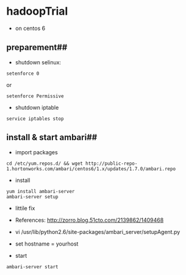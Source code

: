 # hadoopTrial
* on centos 6

## preparement##
* shutdown selinux:
```shell
setenforce 0
```
or
```shell
setenforce Permissive
```

* shutdown iptable
```shell
service iptables stop
```

##  install & start ambari##
* import packages
```shell
cd /etc/yum.repos.d/ && wget http://public-repo-1.hortonworks.com/ambari/centos6/1.x/updates/1.7.0/ambari.repo
```
* install
```shell
yum install ambari-server
ambari-server setup
```
* littile fix 
* References: http://zorro.blog.51cto.com/2139862/1409468
* vi /usr/lib/python2.6/site-packages/ambari_server/setupAgent.py
* set hostname = yourhost

* start
```shell
ambari-server start
```
